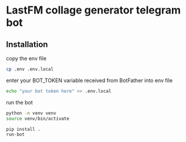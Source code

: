 # LastFM collage generator telegram bot

## Installation

copy the env file
```bash
cp .env .env.local
```

enter your BOT_TOKEN variable received from BotFather into env file
```bash
echo "your bot token here" >> .env.local
```

run the bot

```bash
python -m venv venv
source venv/bin/activate

pip install .
run-bot
```